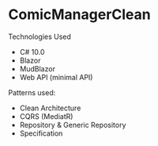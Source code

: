 # ComicManagerClean

Technologies Used
- C# 10.0
- Blazor
- MudBlazor
- Web API (minimal API)

Patterns used:
- Clean Architecture
- CQRS (MediatR)
- Repository & Generic Repository
- Specification
